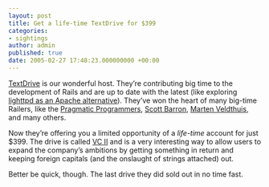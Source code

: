 ```yaml
---
layout: post
title: Get a life-time TextDrive for $399
categories:
- sightings
author: admin
published: true
date: 2005-02-27 17:48:23.000000000 +00:00
---
```

<p><a href="http://textdrive.com/">TextDrive</a> is our wonderful host. They&#8217;re contributing big time to the development of Rails and are up to date with the latest (like exploring <a href="http://weblog.textdrive.com/article/32/textdrive-loves-lighttpd">lighttpd as an Apache alternative</a>). They&#8217;ve won the heart of many big-time Railers, like the <a href="http://www.pragmaticprogrammer.com/">Pragmatic Programmers</a>, <a href="http://scott.elitists.net/">Scott Barron</a>, <a href="http://www.standardbehaviour.com/log/index">Marten Veldthuis</a>, and many others.</p>
<p>Now they&#8217;re offering you a limited opportunity of a <i>life-time</i> account for just $399. The drive is called <a href="http://textdrive.com/vctwo">VC II</a> and is a very interesting way to allow users to expand the company&#8217;s ambitions by getting something in return and keeping foreign capitals (and the onslaught of strings attached) out.</p>
<p>Better be quick, though. The last drive they did sold out in no time fast.</p>